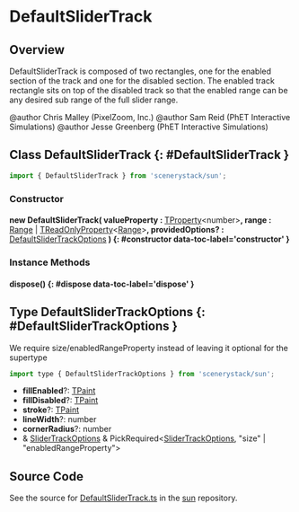 # DefaultSliderTrack

## Overview

DefaultSliderTrack is composed of two rectangles, one for the enabled section of the track and one for the disabled
section.  The enabled track rectangle sits on top of the disabled track so that the enabled range can be any
desired sub range of the full slider range.

@author Chris Malley (PixelZoom, Inc.)
@author Sam Reid (PhET Interactive Simulations)
@author Jesse Greenberg (PhET Interactive Simulations)

## Class DefaultSliderTrack {: #DefaultSliderTrack }


```js
import { DefaultSliderTrack } from 'scenerystack/sun';
```
### Constructor

#### new DefaultSliderTrack( valueProperty : <span style="font-weight: 400;">[TProperty](../axon/TProperty.md)&lt;<span style="color: hsla(calc(var(--md-hue) + 180deg),80%,40%,1);">number</span>&gt;</span>, range : <span style="font-weight: 400;">[Range](../dot/Range.md) | [TReadOnlyProperty](../axon/TReadOnlyProperty.md)&lt;[Range](../dot/Range.md)&gt;</span>, providedOptions? : <span style="font-weight: 400;">[DefaultSliderTrackOptions](../sun/DefaultSliderTrack.md#DefaultSliderTrackOptions)</span> ) {: #constructor data-toc-label='constructor' }

### Instance Methods

#### dispose() {: #dispose data-toc-label='dispose' }



## Type DefaultSliderTrackOptions {: #DefaultSliderTrackOptions }


We require size/enabledRangeProperty instead of leaving it optional for the supertype

```js
import type { DefaultSliderTrackOptions } from 'scenerystack/sun';
```


- **fillEnabled**?: [TPaint](../scenery/TPaint.md)
- **fillDisabled**?: [TPaint](../scenery/TPaint.md)
- **stroke**?: [TPaint](../scenery/TPaint.md)
- **lineWidth**?: <span style="color: hsla(calc(var(--md-hue) + 180deg),80%,40%,1);">number</span>
- **cornerRadius**?: <span style="color: hsla(calc(var(--md-hue) + 180deg),80%,40%,1);">number</span>
- &amp; [SliderTrackOptions](../sun/SliderTrack.md#SliderTrackOptions) &amp; PickRequired&lt;[SliderTrackOptions](../sun/SliderTrack.md#SliderTrackOptions), "size" | "enabledRangeProperty"&gt;




## Source Code

See the source for [DefaultSliderTrack.ts](https://github.com/phetsims/sun/blob/main/js/DefaultSliderTrack.ts) in the [sun](https://github.com/phetsims/sun) repository.
